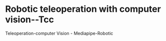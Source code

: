 # Robotic teleoperation with computer vision--Tcc
Teleoperation-computer Vision - Mediapipe-Robotic
